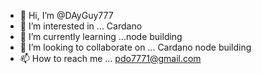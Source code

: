 - 👋 Hi, I’m @DAyGuy777
- 👀 I’m interested in ... Cardano 
- 🌱 I’m currently learning ...node building 
- 💞️ I’m looking to collaborate on ... Cardano node building  
- 📫 How to reach me ... pdo7771@gmail.com

<!---
DAyGuy777/DAyGuy777 is a ✨ special ✨ repository because its `README.md` (this file) appears on your GitHub profile.
You can click the Preview link to take a look at your changes.
--->

